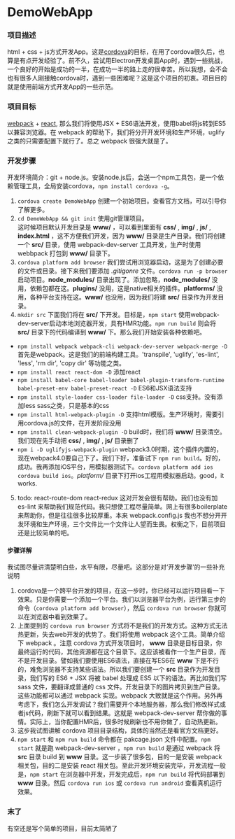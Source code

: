 # DemoWebApp
### 项目描述
html + css + js方式开发App。这是[cordova](https://cordova.apache.org/)的目标，在用了cordova很久后，也算是有点开发经验了。前不久，尝试用Electron开发桌面App时，遇到一些挑战，一个良好的开始是成功的一半，在成功一半的路上走的很幸苦。所以我想，会不会也有很多人刚接触cordova时，遇到一些困难呢？这是这个项目的初衷。项目目的就是使用前端方式开发App的一些示范。

### 项目目标
[webpack](https://webpack.js.org/) + [react](https://reactjs.org/), 那么我们将使用JSX + ES6语法开发，使用babel将js转到ES5以兼容浏览器。在 webpack 的帮助下，我们将分开开发环境和生产环境，uglify之类的只需要配置下就行了。总之 webpack 很强大就是了。

### 开发步骤
开发环境简介：git + node.js。安装node.js后，会送一个npm工具包，是一个依赖管理工具，全局安装cordova，`npm install cordova -g`。
1. `cordova create DemoWebApp` 创建一个初始项目。查看官方文档，可以引导你了解更多。
2. `cd DemoWebApp && git init` 使用git管理项目。<br/>这时候项目默认开发目录是 **www/** ，可以看到里面有 **css/** , **img/** , **js/** , **index.html** ，这不方便我们开发，因为 **www/** 目录是生产目录。我们将创建一个 **src/** 目录，使用 webpack-dev-server 工具开发，生产时使用 webbpack 打包到 **www/** 目录下。
3. `cordova platform add browser` 我们尝试用浏览器启动，这是为了创建必要的文件或目录。接下来我们要添加 *.gitigonre* 文件。`cordova run -p browser` 启动项目。**node_modules/** 目录出现了。添加忽略，**node_modules/** 没用，依赖包都在这。**plugins/** 没用，这是native相关的插件。**platforms/** 没用，各种平台支持在这。**www/** 也没用，因为我们将建 **src/** 目录作为开发目录。
4. `mkdir src` 下面我们将在 **src/** 下开发。目标是，`npm start` 使用webpack-dev-server启动本地浏览器开发，具有HMR功能。`npm run build` 则会将 **src/** 目录下的代码编译到 **www/** 下。那么我们开始安装各种依赖吧。
  - `npm install webpack webpack-cli webpack-dev-server webpack-merge -D` 首先是webpack。这是我们的前端构建工具。'transpile', 'uglify', 'es-lint', 'less', 'rm dir', 'copy dir' 等功能之类。
  - `npm install react react-dom -D` 添加react
  - `npm install babel-core babel-loader babel-plugin-transform-runtime babel-preset-env babel-preset-react -D` ES6和JSX语法支持
  - `npm install style-loader css-loader file-loader -D` css支持。没有添加less sass之类，只是基本的css
  - `npm install html-webpack-plugin -D` 支持html模版。生产环境时，需要引用cordova.js的文件，在开发阶段没用
  - `npm install clean-webpack-plugin -D` build时，我们将 **www/** 目录清空。我们现在先手动把 **css/** , **img/** , **js/** 目录删了
  - `npm i -D uglifyjs-webpack-plugin` webpack3.0时期，这个插件内置的，现在webpack4.0要自己下了。我们下好，准备试下 `npm run build`。好的，成功。我再添加iOS平台，用模拟器测试下。`cordova platform add ios` `cordova build ios`。*platform/* 目录下打开ios工程用模拟器启动。good，it works.
5. todo: react-route-dom react-redux 这对开发会很有帮助。我们也没有加 es-lint 来帮助我们规范代码。我只想使工程尽量简单。网上有很多boilerplate来帮助你，但是往往很多比较厚重。本来 webpack.config.js 我也不想分开开发环境和生产环境，三个文件比一个文件让人望而生畏。权衡之下，目前项目还是比较简单的吧。

#### 步骤详解
我试图尽量讲清楚明白些，水平有限，尽量吧。这部分是对‘开发步骤’的一些补充说明
1. cordova是一个跨平台开发的项目，在这一步时，你已经可以运行项目看一下效果。只是你需要一个添加一个平台。我们以浏览器平台为例，运行第三步的命令（`cordova platform add browser`），然后 `cordova run browser` 你就可以在浏览器中看到效果了。
2. 上面提到的 `cordova run browser` 方式将不是我们的开发方式。这种方式无法热更新，失去web开发的优势了。我们将使用 webpack 这个工具。简单介绍下 webpack 。注意 cordova 方式开发项目时， **www** 目录是目标目录，你最终运行的代码，其他资源都在这个目录下。这应该被看作一个生产目录，而不是开发目录。譬如我们要使用ES6语法，直接在写ES6在 **www** 下是不行的，难免浏览器不支持某些语法。所以我们要创建一个 **src** 目录作为开发目录，我们写的 ES6 + JSX 将被 babel 处理成 ES5 以下的语法。再比如我们写 sass 文件，要翻译成普通的 css 文件。开发目录下的图片拷贝到生产目录。这些功能都可以通过 webpack 实现。webpack 大致就是这个作用。另外再考虑下，我们怎么开发调试？我们需要开个本地服务器，那么我们修改样式或者js代码，刷新下就可以看到结果。这就是 webpack-dev-server 帮你做的事情。实际上，当你配置HMR后，很多时候刷新也不用你做了，自动热更新。
3. 这步我试图讲解 cordova 项目目录结构，具体的当然还是看官方文档更好。
4. `npm start` 和 `npm run build` 命令都在 pakcage.json 文件中配置。`npm start` 就是跑 webpack-dev-server ，`npm run build` 是通过 webpack 将 **src** 目录 build 到 **www** 目录。这一步装了很多包，目的一是安装 webpack 相关包，目的二是安装 react 相关包。至此开发环境安装完毕，开发流程一般是，`npm start` 在浏览器中开发，开发完成后，`npm run build` 将代码部署到 **www** 目录。然后 `cordova run ios` 或 `cordova run android` 查看真机运行效果。

### 末了
有空还是写个简单的项目，目前太简陋了

